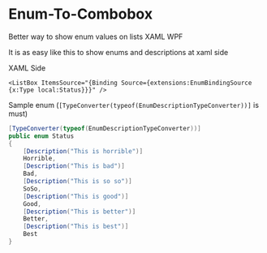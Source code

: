 # Enum-To-Combobox
Better way to show enum values on lists XAML WPF

It is as easy like this to show enums and descriptions at xaml side 


XAML Side
```xaml
<ListBox ItemsSource="{Binding Source={extensions:EnumBindingSource {x:Type local:Status}}}" />
```

Sample enum (`[TypeConverter(typeof(EnumDescriptionTypeConverter))]` is must)
```C#
[TypeConverter(typeof(EnumDescriptionTypeConverter))]
public enum Status
{
    [Description("This is horrible")]
    Horrible,
    [Description("This is bad")]
    Bad,
    [Description("This is so so")]
    SoSo,
    [Description("This is good")]
    Good,
    [Description("This is better")]
    Better,
    [Description("This is best")]
    Best
}
```
